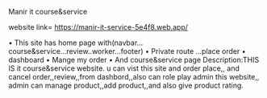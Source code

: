 Manir it course&service

website link= https://manir-it-service-5e4f8.web.app/

•	This site has home page with(navbar…course&service...review..worker...footer)
•	Private route …place order
•	dashboard
•	Mange my order
•	And course&service page
Description:THIS IS it course&service website. u can vist this site and 
order place,, and cancel order,,review,,from dashbord,,also can role play admin this website,,
admin can manage product,,add product,,and also give product rating.

